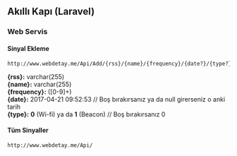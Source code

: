 ## Akıllı Kapı (Laravel)

### Web Servis

#### Sinyal Ekleme
``` 
http://www.webdetay.me/Api/Add/{rss}/{name}/{frequency}/{date?}/{type?}
```
**{rss}:** varchar(255)<br/>
**{name}:** varchar(255)<br/>
**{frequency}:** ([0-9]+)<br/>
**{date}:** 2017-04-21 09:52:53 // Boş bırakırsanız ya da null girerseniz o anki tarih<br/>
**{type}:** **0** (Wi-fi) ya da **1** (Beacon) // Boş bırakırsanız 0

#### Tüm Sinyaller
``` 
http://www.webdetay.me/Api/
```